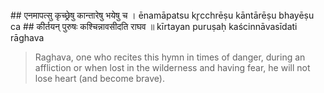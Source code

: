 <section>
<section data-markdown data-audio-src="./audio/adityahridayam/adityahridayam_25.m4a">
## एनमापत्सु कृच्छ्रेषु कान्तारेषु भयेषु च ।
ēnamāpatsu kr̥cchrēṣu kāntārēṣu bhayēṣu ca
## कीर्तयन् पुरुषः कश्चिन्नावसीदति राघव ॥
kīrtayan puruṣaḥ kaścinnāvasīdati rāghava

> Raghava, one who recites this hymn in times of danger, during an affliction or when lost in the wilderness and having fear, he will not lose heart (and become brave).
<!--
Listen, Oh Rāghava, any person, singing the glories of Surya in great difficulties, during affliction, while lost in the wilderness, and when beset with fear, will not come to grief.

Listen Oh Rama! Oh Ragava, scion of the Raghu dynasty, any person, singing the glories of Surya in great difficulties, during affliction, while lost in the wilderness, and when beset with fear, will not come to grief (or loose heart).
-->
</section>
</section>
